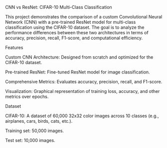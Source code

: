 CNN vs ResNet: CIFAR-10 Multi-Class Classification

This project demonstrates the comparison of a custom Convolutional Neural Network (CNN) with a pre-trained ResNet model for multi-class classification using the CIFAR-10 dataset. The goal is to analyze the performance differences between these two architectures in terms of accuracy, precision, recall, F1-score, and computational efficiency.

Features

Custom CNN Architecture: Designed from scratch and optimized for the CIFAR-10 dataset.

Pre-trained ResNet: Fine-tuned ResNet model for image classification.

Comprehensive Metrics: Evaluates accuracy, precision, recall, and F1-score.

Visualization: Graphical representation of training loss, accuracy, and other metrics over epochs.

Dataset

CIFAR-10: A dataset of 60,000 32x32 color images across 10 classes (e.g., airplanes, cars, birds, cats, etc.).

Training set: 50,000 images.

Test set: 10,000 images.
